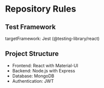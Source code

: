 # Repository Rules

## Test Framework
targetFramework: Jest (@testing-library/react)

## Project Structure
- Frontend: React with Material-UI
- Backend: Node.js with Express
- Database: MongoDB
- Authentication: JWT